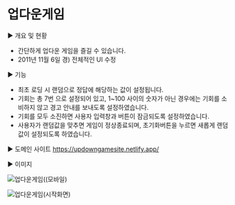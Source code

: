 # 업다운게임

▶ 개요 및 현황
- 간단하게 업다운 게임을 즐길 수 있습니다.
- 2011년 11월 6일 경) 전체적인 UI 수정


▶ 기능
- 최초 로딩 시 랜덤으로 정답에 해당하는 값이 설정됩니다.
- 기회는 총 7번 으로 설정되어 있고, 1~100 사이의 숫자가 아닌 경우에는 기회를 소비하지 않고 경고 안내를 보내도록 설정하였습니다.
- 기회를 모두 소진하면 사용자 입력창과 버튼이 잠금되도록 설정하였습니다.
- 사용자가 랜덤값을 맞추면 게임이 정상종료되며, 초기화버튼을 누르면 새롭게 랜덤값이 설정되도록 하였습니다.

▶ 도메인 사이트
https://updowngamesite.netlify.app/

▶ 이미지


![업다운게임((모바일)](https://user-images.githubusercontent.com/107159871/200167562-7cf5950b-245e-4259-b4d1-c849ec040a58.PNG)


![업다운게임(시작화면)](https://user-images.githubusercontent.com/107159871/200167565-f7644460-de80-4bc5-a9ec-e4a8c0413c0d.PNG)

